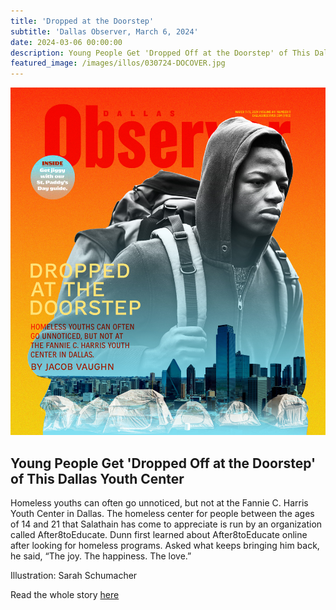 ```yaml
---
title: 'Dropped at the Doorstep'
subtitle: 'Dallas Observer, March 6, 2024'
date: 2024-03-06 00:00:00
description: Young People Get 'Dropped Off at the Doorstep' of This Dallas Youth Center
featured_image: /images/illos/030724-DOCOVER.jpg
---
```


![](/images/illos/030724-DOCOVER.jpg)

## Young People Get 'Dropped Off at the Doorstep' of This Dallas Youth Center

Homeless youths can often go unnoticed, but not at the Fannie C. Harris Youth Center in Dallas. The homeless center for people between the ages of 14 and 21 that Salathain has come to appreciate is run by an organization called After8toEducate. Dunn first learned about After8toEducate online after looking for homeless programs. Asked what keeps bringing him back, he said, “The joy. The happiness. The love.”

Illustration: Sarah Schumacher

Read the whole story [here](https://www.dallasobserver.com/news/young-people-get-dropped-at-the-doorstep-of-this-dallas-youth-center-18757175)
